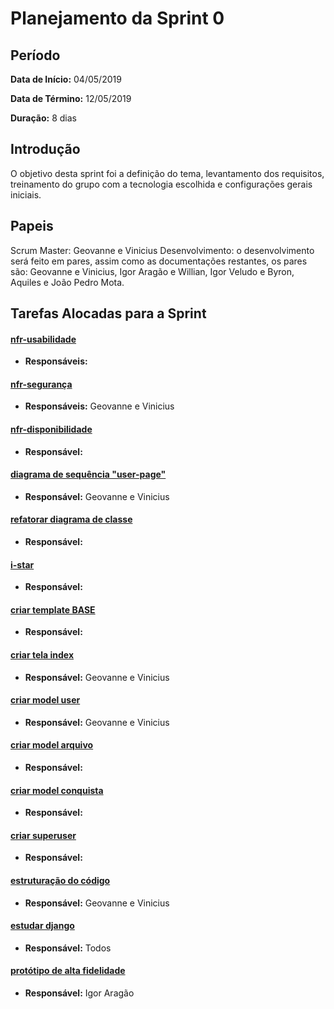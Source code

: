 # Planejamento da Sprint 0

## Período
**Data de Início:** 04/05/2019

**Data de Término:** 12/05/2019

**Duração:** 8 dias

## Introdução
O objetivo desta sprint foi a definição do tema, levantamento dos requisitos, treinamento do grupo com a tecnologia escolhida e configurações gerais iniciais.

## Papeis
Scrum Master: Geovanne e Vinicius
Desenvolvimento: o desenvolvimento será feito em pares, assim como as documentações restantes, os pares são: Geovanne e Vinicius, Igor Aragão e Willian, Igor Veludo e Byron, Aquiles e João Pedro Mota.

## Tarefas Alocadas para a Sprint

#### [nfr-usabilidade]()
* **Responsáveis:**

#### [nfr-segurança]()
* **Responsáveis:** Geovanne e Vinicius

#### [nfr-disponibilidade]()
* **Responsável:**

#### [diagrama de sequência "user-page"]()
* **Responsável:** Geovanne e Vinicius

#### [refatorar diagrama de classe]()
* **Responsável:** 

#### [i-star]()
* **Responsável:**

#### [criar template BASE]()
* **Responsável:**

#### [criar tela index]()
* **Responsável:** Geovanne e Vinicius

#### [criar model user]()
* **Responsável:** Geovanne e Vinicius

#### [criar model arquivo]()
* **Responsável:**

#### [criar model conquista]()
* **Responsável:**

#### [criar superuser]()
* **Responsável:**

#### [estruturação do código]()
* **Responsável:** Geovanne e Vinicius

#### [estudar django]()
* **Responsável:** Todos

#### [protótipo de alta fidelidade]()
* **Responsável:** Igor Aragão
